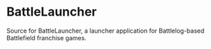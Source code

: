 # BattleLauncher
Source for BattleLauncher, a launcher application for Battlelog-based Battlefield franchise games.
